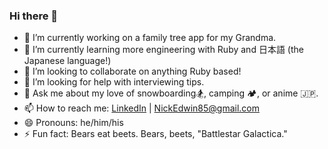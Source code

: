 ### Hi there 👋

- 🔭 I’m currently working on a family tree app for my Grandma.  
- 🌱 I’m currently learning more engineering with Ruby and 日本語 (the Japanese language!)   
- 👯 I’m looking to collaborate on anything Ruby based!  
- 🤔 I’m looking for help with interviewing tips.  
- 💬 Ask me about my love of snowboarding🏂, camping 🏕, or anime 🇯🇵.  
- 📫 How to reach me: [LinkedIn](https://www.linkedin.com/in/nicholas-edwin) | NickEdwin85@gmail.com  
- 😄 Pronouns: he/him/his
- ⚡ Fun fact: Bears eat beets. Bears, beets, "Battlestar Galactica."
